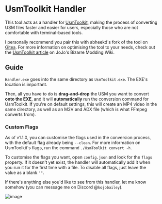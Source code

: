 # UsmToolkit Handler
This tool acts as a handler for [UsmToolkit](https://github.com/Rikux3/UsmToolkit), making the process of converting USM files faster and easier for users, especially those who are not comfortable with terminal-based tools.

I personally recommend you pair this with abheekd's fork of the tool on [Gitea](https://git.adawesome.tech/abheekd/usm-toolkit/releases/tag/0.7). For more information on optimising the tool to your needs, check out the [UsmToolkit article](https://jojomodding.miraheze.org/wiki/UsmToolkit) on JoJo's Bizarre Modding Wiki.

## Guide
`Handler.exe` goes into the same directory as `UsmToolkit.exe`. The EXE's location is important.

Then, all you have to do is **drag-and-drop** the USM you want to convert **onto the EXE**, and it will **automatically** run the conversion command for UsmToolkit. If you're on default settings, this will create an MP4 video in the same directory, as well as an M2V and ADX file (which is what FFmpeg converts from).

### Custom Flags
As of v1.1.0, you can customise the flags used in the conversion process, with the default flag already being `--clean`. For more information on UsmToolkit's flags, run the command `./UsmToolkit convert -h`.

To customise the flags you want, open `config.json` and look for the `flags` property. If it doesn't yet exist, the handler will automatically add it when you run it for the first time with a file. To disable all flags, just leave the value as a blank `""`.

If there's anything else you'd like to see from this handler, let me know somehow (you can message me on Discord @`kojobailey`).

![image](https://github.com/KojoBailey/UsmToolkitHandler/assets/50509420/38ee5a12-61c9-4db0-8758-933377463084)
